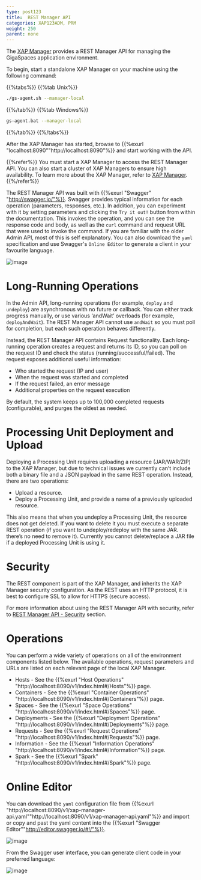 ```yaml
---
type: post123
title:  REST Manager API
categories: XAP123ADM, PRM
weight: 250
parent: none
---
```

 
The [XAP Manager](xap-manager.html) provides a REST Manager API for managing the GigaSpaces application environment.

To begin, start a standalone XAP Manager on your machine using the following command:

{{%tabs%}}
{{%tab Unix%}}
```bash
./gs-agent.sh --manager-local
```
{{%/tab%}}
{{%tab Windows%}}
```bash
gs-agent.bat --manager-local
```
{{%/tab%}}
{{%/tabs%}}

After the XAP Manager has started, browse to {{%exurl "localhost:8090""http://localhost:8090"%}} and start working with the API. 

{{%refer%}}
You must start a XAP Manager to access the REST Manager API. You can also start a cluster of XAP Managers to ensure high availability. To learn more about the XAP Manager, refer to [XAP Manager](xap-manager.html).
{{%/refer%}}

The REST Manager API was built with {{%exurl "Swagger" "http://swagger.io/"%}}. Swagger provides typical information for each operation (parameters, responses, etc.). In addition, you can experiment with it by setting parameters and clicking the `Try it out!` button from within the documentation. This invokes the operation, and you can see the response code and body, as well as the `curl` command and request URL that were used to invoke the command. If you are familiar with the older Admin API, most of this is self explanatory. You can also download the `yaml` specification and use Swagger's `Online Editor` to generate a client in your favourite language.


![image](/attachment_files/rest-admin/rest-admin-1.png)


# Long-Running Operations

In the Admin API, long-running operations (for example, `deploy` and `undeploy`) are asynchronous with no future or callback. You can either track progress manually, or use various ‘andWait’ overloads (for example, `deployAndWait`). The REST Manager API  cannot use `andWait` so you must poll for completion, but each such operation behaves differently. 

Instead, the REST Manager API contains Request functionality. Each long-running operation creates a request and returns its ID, so you can poll on the request ID and check the status (running/successful/failed). 
The request exposes additional useful information:

- Who started the request (IP and user)
- When the request was started and completed
- If the request failed, an error message
- Additional properties on the request execution

By default, the system keeps up to 100,000 completed requests (configurable), and purges the oldest as needed.

#  Processing Unit Deployment  and Upload

Deploying a Processing Unit requires uploading a resource (JAR/WAR/ZIP) to the XAP Manager, but due to technical issues we currently can’t include both a binary file and a JSON payload in the same REST operation. 
Instead, there are two operations:

- Upload a resource.
- Deploy a Processing Unit, and provide a name of a previously uploaded resource.

This also means that when you undeploy a Processing Unit, the resource does not get deleted. If you want to delete it you must execute a separate REST operation (if you want to undeploy/redeploy with the same JAR. there’s no need to remove it).
Currently you cannot delete/replace a JAR file if a deployed Processing Unit is using it.

# Security

The REST component is part of the XAP Manager, and inherits the XAP Manager security configuration.
As the REST uses an HTTP protocol, it is best to configure SSL to allow for HTTPS (secure access). 

For more information about using the REST Manager API with security, refer to [REST Manager API - Security](../security/securing-the-REST-manager.html) section.


# Operations

You can perform a wide variety of operations on all of the environment components listed below. The available operations, request parameters and URLs are listed on each relevant page of the local XAP Manager.

- Hosts - See the {{%exurl "Host Operations" "http://localhost:8090/v1/index.html#/Hosts"%}} page.
- Containers - See the {{%exurl "Container Operations" "http://localhost:8090/v1/index.html#/Containers"%}} page.
- Spaces - See the {{%exurl "Space Operations" "http://localhost:8090/v1/index.html#/Spaces"%}} page.
- Deployments - See the {{%exurl "Deployment Operations" "http://localhost:8090/v1/index.html#/Deployments"%}} page.
- Requests - See the {{%exurl "Request Operations" "http://localhost:8090/v1/index.html#/Requests"%}} page.
- Information - See the {{%exurl "Information Operations" "http://localhost:8090/v1/index.html#/Information"%}} page.
- Spark - See the {{%exurl "Spark" "http://localhost:8090/v1/index.html#/Spark"%}} page.

 
# Online Editor

You can download the `yaml` configuration file from  {{%exurl "http://localhost:8090/v1/xap-manager-api.yaml""http://localhost:8090/v1/xap-manager-api.yaml"%}} 
and import or copy and past the yaml content into the {{%exurl "Swagger Editor""http://editor.swagger.io/#!/"%}}.

![image](/attachment_files/rest-admin/swagger-ui.png)

From the Swagger user interface, you can generate client code in your preferred language:

![image](/attachment_files/rest-admin/generate-client-code.png)
 
